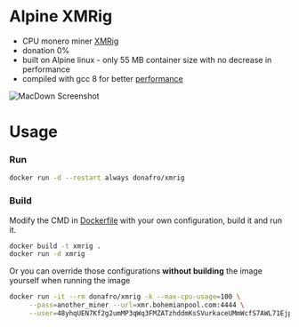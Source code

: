 # Alpine XMRig

* CPU monero miner [XMRig](https://github.com/xmrig/xmrig)
* donation 0%
* built on Alpine linux - only 55 MB container size with no decrease in performance
* compiled with gcc 8 for better [performance](https://github.com/xmrig/xmrig/wiki/Ubuntu-Build#gcc-71)


![MacDown Screenshot](https://github.com/donAFRO/docker_xmrig/raw/master/screenshot.png)

# Usage

### Run

```bash
docker run -d --restart always donafro/xmrig
```

### Build
Modify the CMD in [Dockerfile](https://github.com/donAFRO/docker_xmrig/blob/master/Dockerfile) with your own configuration, build it and run it.

```bash
docker build -t xmrig .
docker run -d xmrig
```
Or you can override those configurations **without building** the image yourself when running the image

```bash
docker run -it --rm donafro/xmrig -k --max-cpu-usage=100 \
     --pass=another_miner --url=xmr.bohemianpool.com:4444 \
     --user=48yhqUEN7Kf2g2umMP3qWq3FMZATzhddmKsSVurkaceUMmWcfS7AWL71EjpbRReaG9U12GVeLVw8TMGtmNRxVT8pNDbx3S6
```